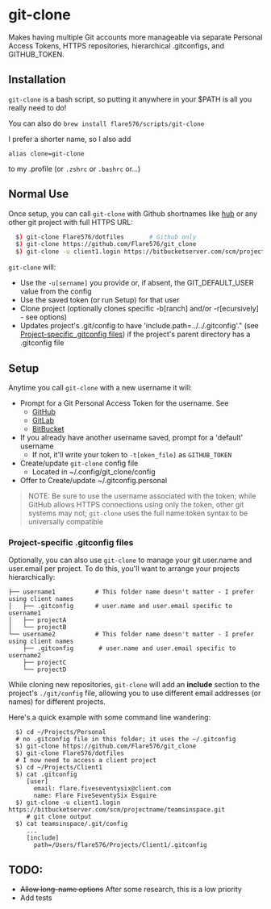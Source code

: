 # git-clone

Makes having multiple Git accounts more manageable via separate Personal Access Tokens, HTTPS
repositories, hierarchical .gitconfigs, and GITHUB_TOKEN.

## Installation

`git-clone` is a bash script, so putting it anywhere in your $PATH is all you really need to do!

You can also do `brew install flare576/scripts/git-clone`

I prefer a shorter name, so I also add

```
alias clone=git-clone
```

to my .profile (or `.zshrc` or `.bashrc` or...)

## Normal Use

Once setup, you can call `git-clone` with Github shortnames like
[hub](https://github.com/github/hub) or any other git project with full HTTPS URL:

```bash
  $) git-clone Flare576/dotfiles       # Github only
  $) git-clone https://github.com/Flare576/git_clone
  $) git-clone -u client1.login https://bitbucketserver.com/scm/projectname/teamsinspace.git
```

`git-clone` will:
- Use the `-u[sername]` you provide or, if absent, the GIT_DEFAULT_USER value from the config
- Use the saved token (or run Setup) for that user
- Clone project (optionally clones specific -b[ranch] and/or -r[ecursively] - see options)
- Updates project's .git/config to have 'include.path=../../.gitconfig'." (see [Project-specific .gitconfig files](#project-specific-gitconfig-files)) if the project's parent directory has a .gitconfig file

## Setup

Anytime you call `git-clone` with a new username it will:
  - Prompt for a Git Personal Access Token for the username. See
    - [GitHub](https://github.com/settings/tokens)
    - [GitLab](https://docs.gitlab.com/ee/user/profile/personal_access_tokens.html)
    - [BitBucket](https://confluence.atlassian.com/bitbucketserver/personal-access-tokens-939515499.html)
  - If you already have another username saved, prompt for a 'default' username
      * If not, it'll write your token to `-t[oken_file]` as `GITHUB_TOKEN`
  - Create/update `git-clone` config file
    - Located in ~/.config/git_clone/config
  - Offer to Create/update ~/.gitconfig.personal

> NOTE: Be sure to use the username associated with the token; while GitHub allows HTTPS connections
> using only the token, other git systems may not; `git-clone` uses the full name:token syntax to be
> universally compatible

### Project-specific .gitconfig files

Optionally, you can also use `git-clone` to manage your git user.name and user.email per project. To
do this, you'll want to arrange your projects hierarchically:

```
├── username1           # This folder name doesn't matter - I prefer using client names
│   ├── .gitconfig      # user.name and user.email specific to username1
│   ├── projectA
│   └── projectB
└── username2           # This folder name doesn't matter - I prefer using client names
    ├── .gitconfig       # user.name and user.email specific to username2
    ├── projectC
    └── projectD
```

While cloning new repositories, `git-clone` will add an **include** section to the project's
`./git/config` file, allowing you to use different email addresses (or names) for different
projects.

Here's a quick example with some command line wandering:

```
  $) cd ~/Projects/Personal
  # no .gitconfig file in this folder; it uses the ~/.gitconfig
  $) git-clone https://github.com/Flare576/git_clone
  $) git-clone Flare576/dotfiles
  # I now need to access a client project
  $) cd ~/Projects/Client1
  $) cat .gitconfig
     [user]
       email: flare.fiveseventysix@client.com
       name: Flare FiveSeventySix Esquire
  $) git-clone -u client1.login https://bitbucketserver.com/scm/projectname/teamsinspace.git
     # git clone output
  $) cat teamsinspace/.git/config
     ...
     [include]
       path=/Users/flare576/Projects/Client1/.gitconfig
```

## TODO:

- ~~Allow long-name options~~ After some research, this is a low priority
- Add tests
